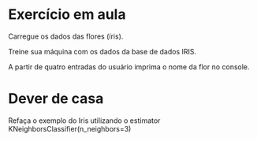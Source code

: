 # Exercício em aula

Carregue os dados das flores (íris).

Treine sua máquina com os dados da base de dados IRIS.

A partir de quatro entradas do usuário imprima o nome da flor no
console.

# Dever de casa

Refaça o exemplo do Iris utilizando o estimator
KNeighborsClassifier(n_neighbors=3)